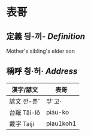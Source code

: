 # 表哥
## 定義 딍-끼- _Definition_




Mother's sibling's elder son

## 稱呼 칑·허· _Address_

漢字/諺文 | 表哥
--- | ---
諺文 깐-뿐ˆ | ᄇᆤˊ고·
台羅 Tâi-lô | piáu-ko
戴字 Taiji | piau1koh1


